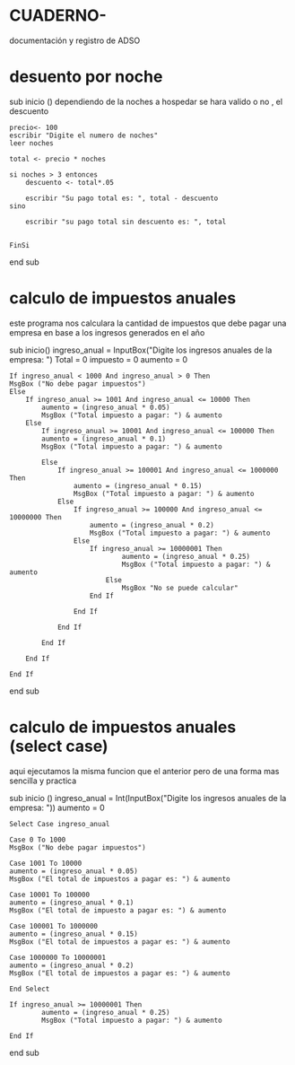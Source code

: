 # CUADERNO-
documentación y registro de ADSO

# desuento por noche 

sub inicio ()
dependiendo de la noches a hospedar se hara valido o no , el descuento 

    precio<- 100
    escribir "Digite el numero de noches"
    leer noches

    total <- precio * noches

    si noches > 3 entonces 
        descuento <- total*.05
        
        escribir "Su pago total es: ", total - descuento 
    sino 
        
        escribir "su pago total sin descuento es: ", total
        
        
    FinSi
end sub

# calculo de impuestos anuales

este programa nos calculara la cantidad de impuestos que debe pagar una empresa en base a los ingresos generados en el año 

sub inicio()
    ingreso_anual = InputBox("Digite los ingresos anuales de la empresa: ")
    Total = 0
    impuesto = 0
    aumento = 0

    If ingreso_anual < 1000 And ingreso_anual > 0 Then
    MsgBox ("No debe pagar impuestos")
    Else
        If ingreso_anual >= 1001 And ingreso_anual <= 10000 Then
            aumento = (ingreso_anual * 0.05)
            MsgBox ("Total impuesto a pagar: ") & aumento
        Else
            If ingreso_anual >= 10001 And ingreso_anual <= 100000 Then
            aumento = (ingreso_anual * 0.1)
            MsgBox ("Total impuesto a pagar: ") & aumento
            
            Else
                If ingreso_anual >= 100001 And ingreso_anual <= 1000000 Then
                    aumento = (ingreso_anual * 0.15)
                    MsgBox ("Total impuesto a pagar: ") & aumento
                Else
                    If ingreso_anual >= 100000 And ingreso_anual <= 10000000 Then
                        aumento = (ingreso_anual * 0.2)
                        MsgBox ("Total impuesto a pagar: ") & aumento
                    Else
                        If ingreso_anual >= 10000001 Then
                                aumento = (ingreso_anual * 0.25)
                                MsgBox ("Total impuesto a pagar: ") & aumento
                            Else
                                MsgBox "No se puede calcular"
                        End If
                        
                    End If
                
                End If
                
            End If
                    
        End If

    End If
end sub

# calculo de impuestos anuales (select case)

aqui ejecutamos la misma funcion que el anterior pero de una forma mas sencilla y practica

sub inicio ()
    ingreso_anual = Int(InputBox("Digite los ingresos anuales de la empresa: "))
    aumento = 0
    
    Select Case ingreso_anual
    
    Case 0 To 1000
    MsgBox ("No debe pagar impuestos")
    
    Case 1001 To 10000
    aumento = (ingreso_anual * 0.05)
    MsgBox ("El total de impuestos a pagar es: ") & aumento
    
    Case 10001 To 100000
    aumento = (ingreso_anual * 0.1)
    MsgBox ("El total de impuesto a pagar es: ") & aumento
    
    Case 100001 To 1000000
    aumento = (ingreso_anual * 0.15)
    MsgBox ("El total de impuestos a pagar es: ") & aumento
    
    Case 1000000 To 10000001
    aumento = (ingreso_anual * 0.2)
    MsgBox ("El total de impuestos a pagar es: ") & aumento
    
    End Select
    
    If ingreso_anual >= 10000001 Then
            aumento = (ingreso_anual * 0.25)
            MsgBox ("Total impuesto a pagar: ") & aumento
                            
    End If
end sub